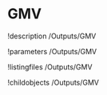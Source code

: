 <!-- MOOSE Documentation Stub: Remove this when content is added. -->

# GMV
!description /Outputs/GMV

!parameters /Outputs/GMV

!listingfiles /Outputs/GMV

!childobjects /Outputs/GMV
